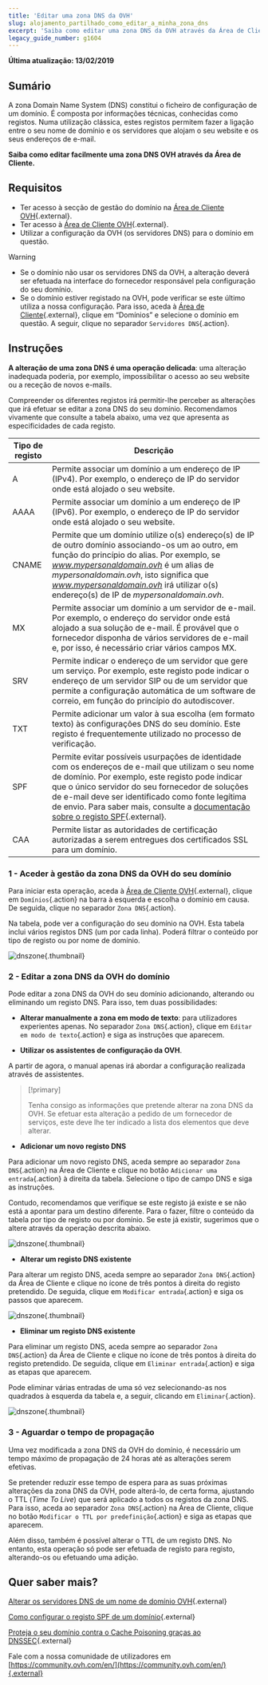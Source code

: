 ```yaml
---
title: 'Editar uma zona DNS da OVH'
slug: alojamento_partilhado_como_editar_a_minha_zona_dns
excerpt: 'Saiba como editar uma zona DNS da OVH através da Área de Cliente'
legacy_guide_number: g1604
---
```


**Última atualização: 13/02/2019**

## Sumário

A zona Domain Name System (DNS) constitui o ficheiro de configuração de um domínio. É composta por informações técnicas, conhecidas como registos. Numa utilização clássica, estes registos permitem fazer a ligação entre o seu nome de domínio e os servidores que alojam o seu website e os seus endereços de e-mail.

**Saiba como editar facilmente uma zona DNS OVH através da Área de Cliente.**

## Requisitos

- Ter acesso à secção de gestão do domínio na [Área de Cliente OVH](https://www.ovh.com/auth/?action=gotomanager){.external}.
- Ter acesso à [Área de Cliente OVH](https://www.ovh.com/auth/?action=gotomanager){.external}.
- Utilizar a configuração da OVH (os servidores DNS) para o domínio em questão.

> [!warning]
>
> - Se o domínio não usar os servidores DNS da OVH, a alteração deverá ser efetuada na interface do fornecedor responsável pela configuração do seu domínio.
> - Se o domínio estiver registado na OVH, pode verificar se este último utiliza a nossa configuração. Para isso, aceda à [Área de Cliente](https://www.ovh.com/auth/?action=gotomanager){.external}, clique em “Domínios” e selecione o domínio em questão. A seguir, clique no separador `Servidores DNS`{.action}.
>

## Instruções

**A alteração de uma zona DNS é uma operação delicada**: uma alteração inadequada poderia, por exemplo, impossibilitar o acesso ao seu website ou a receção de novos e-mails.

Compreender os diferentes registos irá permitir-lhe perceber as alterações que irá efetuar se editar a zona DNS do seu domínio. Recomendamos vivamente que consulte a tabela abaixo, uma vez que apresenta as especificidades de cada registo.

|Tipo de registo|Descrição|  
|---|---|
|A|Permite associar um domínio a um endereço de IP (IPv4). Por exemplo, o endereço de IP do servidor onde está alojado o seu website.|
|AAAA|Permite associar um domínio a um endereço de IP (IPv6). Por exemplo, o endereço de IP do servidor onde está alojado o seu website.|
|CNAME|Permite que um domínio utilize o(s) endereço(s) de IP de outro domínio associando-os um ao outro, em função do princípio do alias. Por exemplo, se *www.mypersonaldomain.ovh* é um alias de *mypersonaldomain.ovh*, isto significa que *www.mypersonaldomain.ovh* irá utilizar o(s) endereço(s) de IP de *mypersonaldomain.ovh*.|
|MX|Permite associar um domínio a um servidor de e-mail. Por exemplo, o endereço do servidor onde está alojado a sua solução de e-mail. É provável que o fornecedor disponha de vários servidores de e-mail e, por isso, é necessário criar vários campos MX.|
|SRV|Permite indicar o endereço de um servidor que gere um serviço. Por exemplo, este registo pode indicar o endereço de um servidor SIP ou de um servidor que permite a configuração automática de um software de correio, em função do princípio do autodiscover.|
|TXT|Permite adicionar um valor à sua escolha (em formato texto) às configurações DNS do seu domínio. Este registo é frequentemente utilizado no processo de verificação.|
|SPF|Permite evitar possíveis usurpações de identidade com os endereços de e-mail que utilizam o seu nome de domínio. Por exemplo, este registo pode indicar que o único servidor do seu fornecedor de soluções de e-mail deve ser identificado como fonte legítima de envio. Para saber mais, consulte a [documentação sobre o registo SPF](https://docs.ovh.com/pt/domains/partilhado_o_campo_spf/){.external}.|
|CAA|Permite listar as autoridades de certificação autorizadas a serem entregues dos certificados SSL para um domínio.|

### 1 - Aceder à gestão da zona DNS da OVH do seu domínio

Para iniciar esta operação, aceda à [Área de Cliente OVH](https://www.ovh.com/auth/?action=gotomanager){.external}, clique em `Domínios`{.action} na barra à esquerda e escolha o domínio em causa. De seguida, clique no separador `Zona DNS`{.action}.

Na tabela, pode ver a configuração do seu domínio na OVH. Esta tabela inclui vários registos DNS (um por cada linha). Poderá filtrar o conteúdo por tipo de registo ou por nome de domínio.

![dnszone](images/edit-dns-zone-ovh-control-panel.png){.thumbnail}

### 2 - Editar a zona DNS da OVH do domínio

Pode editar a zona DNS da OVH do seu domínio adicionando, alterando ou eliminando um registo DNS. Para isso, tem duas possibilidades:

- **Alterar manualmente a zona em modo de texto**: para utilizadores experientes apenas. No separador `Zona DNS`{.action}, clique em `Editar em modo de texto`{.action} e siga as instruções que aparecem.

- **Utilizar os assistentes de configuração da OVH**.

A partir de agora, o manual apenas irá abordar a configuração realizada através de assistentes.

> [!primary]
>
> Tenha consigo as informações que pretende alterar na zona DNS da OVH. Se efetuar esta alteração a pedido de um fornecedor de serviços, este deve lhe ter indicado a lista dos elementos que deve alterar.
>

- **Adicionar um novo registo DNS**

Para adicionar um novo registo DNS, aceda sempre ao separador `Zona DNS`{.action} na Área de Cliente e clique no botão `Adicionar uma entrada`{.action} à direita da tabela. Selecione o tipo de campo DNS e siga as instruções.

Contudo, recomendamos que verifique se este registo já existe e se não está a apontar para um destino diferente. Para o fazer, filtre o conteúdo da tabela por tipo de registo ou por domínio. Se este já existir, sugerimos que o altere através da operação descrita abaixo.

![dnszone](images/edit-dns-zone-ovh-add-entry.png){.thumbnail}

- **Alterar um registo DNS existente**

Para alterar um registo DNS, aceda sempre ao separador `Zona DNS`{.action} da Área de Cliente e clique no ícone de três pontos à direita do registo pretendido. De seguida, clique em `Modificar entrada`{.action} e siga os passos que aparecem.

![dnszone](images/edit-dns-zone-ovh-modify-entry.png){.thumbnail}

- **Eliminar um registo DNS existente**

Para eliminar um registo DNS, aceda sempre ao separador `Zona DNS`{.action} da Área de Cliente e clique no ícone de três pontos à direita do registo pretendido. De seguida, clique em `Eliminar entrada`{.action} e siga as etapas que aparecem.

Pode eliminar várias entradas de uma só vez selecionando-as nos quadrados à esquerda da tabela e, a seguir, clicando em `Eliminar`{.action}.

![dnszone](images/edit-dns-zone-ovh-delete-entry.png){.thumbnail}

### 3 - Aguardar o tempo de propagação

Uma vez modificada a zona DNS da OVH do domínio, é necessário um tempo máximo de propagação de 24 horas até as alterações serem efetivas.

Se pretender reduzir esse tempo de espera para as suas próximas alterações da zona DNS da OVH, pode alterá-lo, de certa forma, ajustando o TTL (*Time To Live*) que será aplicado a todos os registos da zona DNS.
Para isso, aceda ao separador `Zona DNS`{.action} na Área de Cliente, clique no botão `Modificar o TTL por predefinição`{.action} e siga as etapas que aparecem.  

Além disso, também é possível alterar o TTL de um registo DNS. No entanto, esta operação só pode ser efetuada de registo para registo, alterando-os ou efetuando uma adição.

## Quer saber mais?

[Alterar os servidores DNS de um nome de domínio OVH](https://docs.ovh.com/pt/domains/partilhado_generalidades_sobre_os_servidores_dns/){.external}

[Como configurar o registo SPF de um domínio](https://docs.ovh.com/pt/domains/partilhado_o_campo_spf/){.external}

[Proteja o seu domínio contra o Cache Poisoning graças ao DNSSEC](https://www.ovh.pt/dominios/servico_dnssec.xml){.external}

Fale com a nossa comunidade de utilizadores em [https://community.ovh.com/en/](https://community.ovh.com/en/){.external}